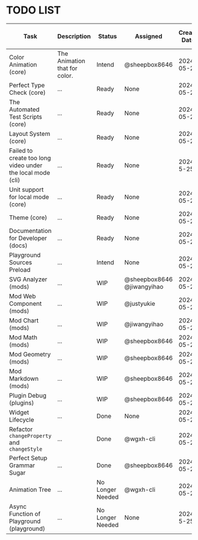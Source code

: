 # TODO LIST

<!--
Please write it according to following rules:
1. Use English to write it.
2. Use markdown table to write it.
3. Try your best to describe it in task name
4. Please use GitHub id to assign a person
5. The status has following options:
  - Intend: The task is not started.
  - Ready: The task is ready to start.
  - WIP: The task is in progress.
  - Done: The task is done.
 -->

| Task                                                       | Description                   | Status           | Assigned                   | Create Date | Done Date  | Related Issue | Related Pull Request | Species |
| ---------------------------------------------------------- | ----------------------------- | ---------------- | -------------------------- | ----------- | ---------- | ------------- | -------------------- | ------- |
| Color Animation (core)                                     | The Animation that for color. | Intend           | @sheepbox8646              | 2024-05-23  |
| Perfect Type Check (core)                                  | ...                           | Ready            | None                       | 2024-05-23  |
| The Automated Test Scripts (core)                          | ...                           | Ready            | None                       | 2024-05-23  |
| Layout System (core)                                       | ...                           | Ready            | None                       | 2024-05-23  |
| Failed to create too long video under the local mode (cli) | ...                           | Ready            | None                       | 2024-5-25   |
| Unit support for local mode (core)                         | ...                           | Ready            | None                       | 2024-05-25  |
| Theme (core)                                               | ...                           | Ready            | None                       | 2024-05-23  |
| Documentation for Developer (docs)                         | ...                           | Ready            | None                       | 2024-05-23  |
| Playground Sources Preload                                 | ...                           | Intend           | None                       | 2024-05-25  |
| SVG Analyzer (mods)                                        | ...                           | WIP              | @sheepbox8646 @jiwangyihao | 2024-05-23  |
| Mod Web Component (mods)                                   | ...                           | WIP              | @justyukie                 | 2024-05-23  |            |               | #40                  |
| Mod Chart (mods)                                           | ...                           | WIP              | @jiwangyihao               | 2024-05-23  |
| Mod Math (mods)                                            | ...                           | WIP              | @sheepbox8646              | 2024-05-23  |
| Mod Geometry (mods)                                        | ...                           | WIP              | @sheepbox8646              | 2024-05-23  |
| Mod Markdown (mods)                                        | ...                           | WIP              | @sheepbox8646              | 2024-05-23  |
| Plugin Debug (plugins)                                     | ...                           | WIP              | @sheepbox8646              | 2024-05-23  |
| Widget Lifecycle                                           | ...                           | Done             | None                       | 2024-05-24  |
| Refactor `changeProperty` and `changeStyle`                | ...                           | Done             | @wgxh-cli                  | 2024-05-23  | 2024-05-25 |
| Perfect Setup Grammar Sugar                                | ...                           | Done             | @sheepbox8646              | 2024-05-23  | 2024-05-25 |
| Animation Tree                                             | ...                           | No Longer Needed | @wgxh-cli                  | 2024-05-23  |
| Async Function of Playground (playground)                  | ...                           | No Longer Needed | None                       | 2024-5-25   |
